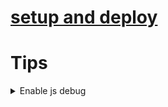 # [setup and deploy](setup.md)

# Tips
<details>
<summary>Enable js debug</summary>

see the following line in `webpack.config.js`:

```
devtool: '#inline-source-map'
```
</details>
